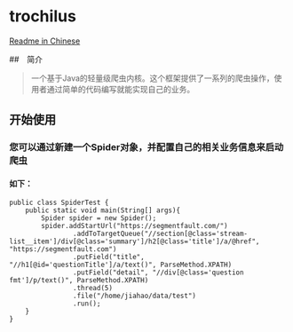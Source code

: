 # trochilus

[Readme in Chinese](https://github.com/muyueyue/trochilus/blob/master/README.md)

##　简介

> 一个基于Java的轻量级爬虫内核。这个框架提供了一系列的爬虫操作，使用者通过简单的代码编写就能实现自己的业务。

## 开始使用

### 您可以通过新建一个Spider对象，并配置自己的相关业务信息来启动爬虫

#### 如下：

```
public class SpiderTest {
    public static void main(String[] args){
        Spider spider = new Spider();
        spider.addStartUrl("https://segmentfault.com/")
                .addToTargetQueue("//section[@class='stream-list__item']/div[@class='summary']/h2[@class='title']/a/@href", "https://segmentfault.com")
                .putField("title", "//h1[@id='questionTitle']/a/text()", ParseMethod.XPATH)
                .putField("detail", "//div[@class='question fmt']/p/text()", ParseMethod.XPATH)
                .thread(5)
                .file("/home/jiahao/data/test")
                .run();
    }
}
```
